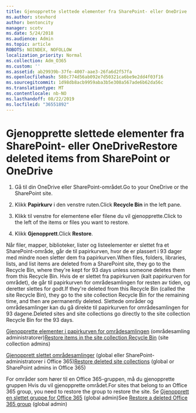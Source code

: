 ```yaml
---
title: Gjenopprette slettede elementer fra SharePoint- eller OneDrive
ms.author: stevhord
author: bentoncity
manager: scotv
ms.date: 5/24/2018
ms.audience: Admin
ms.topic: article
ROBOTS: NOINDEX, NOFOLLOW
localization_priority: Normal
ms.collection: Adm_O365
ms.custom: ''
ms.assetid: ab29939b-37fe-4007-aae3-26fa6d2f57fa
ms.openlocfilehash: 588c774d56ab092e7d50321ca6be9e2dd4f03f16
ms.sourcegitcommit: 1d98db8acb9959aba3b5e308a567ade6b62da56c
ms.translationtype: MT
ms.contentlocale: nb-NO
ms.lasthandoff: 08/22/2019
ms.locfileid: "36551892"
---
```

# <a name="restore-deleted-items-from-sharepoint-or-onedrive"></a><span data-ttu-id="4ad0b-102">Gjenopprette slettede elementer fra SharePoint- eller OneDrive</span><span class="sxs-lookup"><span data-stu-id="4ad0b-102">Restore deleted items from SharePoint or OneDrive</span></span>

1. <span data-ttu-id="4ad0b-103">Gå til din OneDrive eller SharePoint-området.</span><span class="sxs-lookup"><span data-stu-id="4ad0b-103">Go to your OneDrive or the SharePoint site.</span></span>
    
2. <span data-ttu-id="4ad0b-104">Klikk **Papirkurv** i den venstre ruten.</span><span class="sxs-lookup"><span data-stu-id="4ad0b-104">Click **Recycle Bin** in the left pane.</span></span> 
    
3. <span data-ttu-id="4ad0b-105">Klikk til venstre for elementene eller filene du vil gjenopprette.</span><span class="sxs-lookup"><span data-stu-id="4ad0b-105">Click to the left of the items or files you want to restore.</span></span>
    
4. <span data-ttu-id="4ad0b-106">Klikk **Gjenopprett**.</span><span class="sxs-lookup"><span data-stu-id="4ad0b-106">Click **Restore**.</span></span> 
    
<span data-ttu-id="4ad0b-107">Når filer, mapper, biblioteker, lister og listeelementer er slettet fra et SharePoint-område, går de til papirkurven, hvor de er plassert i 93 dager med mindre noen sletter dem fra papirkurven.</span><span class="sxs-lookup"><span data-stu-id="4ad0b-107">When files, folders, libraries, lists, and list items are deleted from a SharePoint site, they go to the Recycle Bin, where they're kept for 93 days unless someone deletes them from this Recycle Bin.</span></span> <span data-ttu-id="4ad0b-108">Hvis de er slettet fra papirkurven (kalt papirkurven for området), de går til papirkurven for områdesamlingen for resten av tiden, og deretter slettes for godt.</span><span class="sxs-lookup"><span data-stu-id="4ad0b-108">If they're deleted from this Recycle Bin (called the site Recycle Bin), they go to the site collection Recycle Bin for the remaining time, and then are permanently deleted.</span></span> <span data-ttu-id="4ad0b-109">Slettede områder og områdesamlinger kan du gå direkte til papirkurven for områdesamlingen for 93 dagene.</span><span class="sxs-lookup"><span data-stu-id="4ad0b-109">Deleted sites and site collections go directly to the site collection Recycle Bin for the 93 days.</span></span>
  
<span data-ttu-id="4ad0b-110">[Gjenopprette elementer i papirkurven for områdesamlingen](https://go.microsoft.com/fwlink/?linkid=867800) (områdesamling administratorer)</span><span class="sxs-lookup"><span data-stu-id="4ad0b-110">[Restore items in the site collection Recycle Bin](https://go.microsoft.com/fwlink/?linkid=867800) (site collection admins)</span></span> 
  
<span data-ttu-id="4ad0b-111">[Gjenopprett slettet områdesamlinger](https://go.microsoft.com/fwlink/?linkid=867660) (global eller SharePoint-administratorer i Office 365)</span><span class="sxs-lookup"><span data-stu-id="4ad0b-111">[Restore deleted site collections](https://go.microsoft.com/fwlink/?linkid=867660) (global or SharePoint admins in Office 365)</span></span> 
  
<span data-ttu-id="4ad0b-112">For områder som hører til en Office 365-gruppen, må du gjenopprette gruppen Hvis du vil gjenopprette området.</span><span class="sxs-lookup"><span data-stu-id="4ad0b-112">For sites that belong to an Office 365 group, you need to restore the group to restore the site.</span></span> <span data-ttu-id="4ad0b-113">Se [Gjenopprett en slettet gruppe for Office 365](https://go.microsoft.com/fwlink/?linkid=867802) (global admin)</span><span class="sxs-lookup"><span data-stu-id="4ad0b-113">See [Restore a deleted Office 365 group](https://go.microsoft.com/fwlink/?linkid=867802) (global admin)</span></span> 
  

